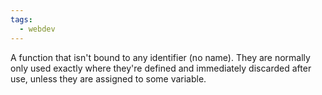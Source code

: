```yaml
---
tags:
  - webdev
---
```

A function that isn't bound to any identifier (no name). They are normally only used exactly where they're defined and immediately discarded after use, unless they are assigned to some variable.